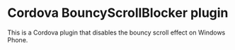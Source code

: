Cordova BouncyScrollBlocker plugin
===================================

This is a Cordova plugin that disables the bouncy scroll effect on Windows Phone.
